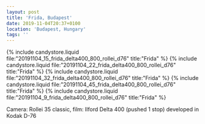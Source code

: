 ```yaml
---
layout: post
title: 'Frida, Budapest'
date: 2019-11-04T20:37+0100
location: 'Budapest, Hungary'
tags: ''
---
```


{% include candystore.liquid file:"20191104_15_frida_delta400_800_rollei_d76" title:"Frida" %}
{% include candystore.liquid file:"20191104_22_frida_delta400_800_rollei_d76" title:"Frida" %}
{% include candystore.liquid file:"20191104_32_frida_delta400_800_rollei_d76" title:"Frida" %}
{% include candystore.liquid file:"20191104_45_frida_delta400_800_rollei_d76" title:"Frida" %}
{% include candystore.liquid file:"20191104_9_frida_delta400_800_rollei_d76" title:"Frida" %}

Camera: Rollei 35 classic, film: Ilford Delta 400 (pushed 1 stop) developed in Kodak D-76

